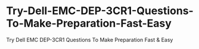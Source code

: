 # Try-Dell-EMC-DEP-3CR1-Questions-To-Make-Preparation-Fast-Easy
Try Dell EMC DEP-3CR1 Questions To Make Preparation Fast &amp; Easy
